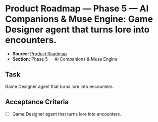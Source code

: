 # Product Roadmap — Phase 5 — AI Companions & Muse Engine: Game Designer agent that turns lore into encounters.

- **Source:** [Product Roadmap](docs/product-roadmap.md)
- **Section:** Phase 5 — AI Companions & Muse Engine

## Task
Game Designer agent that turns lore into encounters.

## Acceptance Criteria
- [ ] Game Designer agent that turns lore into encounters.
